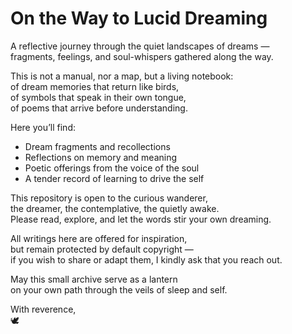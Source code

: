 # On the Way to Lucid Dreaming

A reflective journey through the quiet landscapes of dreams —  
fragments, feelings, and soul-whispers gathered along the way.

This is not a manual, nor a map, but a living notebook:  
of dream memories that return like birds,  
of symbols that speak in their own tongue,  
of poems that arrive before understanding.

Here you’ll find:

- Dream fragments and recollections  
- Reflections on memory and meaning  
- Poetic offerings from the voice of the soul  
- A tender record of learning to drive the self

This repository is open to the curious wanderer,  
the dreamer, the contemplative, the quietly awake.  
Please read, explore, and let the words stir your own dreaming.

All writings here are offered for inspiration,  
but remain protected by default copyright —  
if you wish to share or adapt them, I kindly ask that you reach out.

May this small archive serve as a lantern  
on your own path through the veils of sleep and self.

With reverence,  
🕊️

